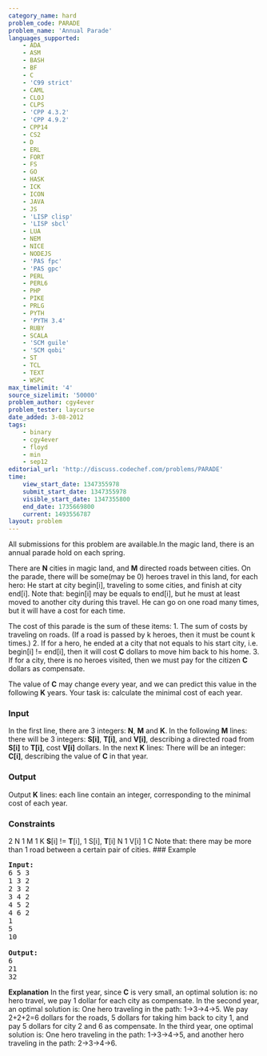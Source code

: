 ```yaml
---
category_name: hard
problem_code: PARADE
problem_name: 'Annual Parade'
languages_supported:
    - ADA
    - ASM
    - BASH
    - BF
    - C
    - 'C99 strict'
    - CAML
    - CLOJ
    - CLPS
    - 'CPP 4.3.2'
    - 'CPP 4.9.2'
    - CPP14
    - CS2
    - D
    - ERL
    - FORT
    - FS
    - GO
    - HASK
    - ICK
    - ICON
    - JAVA
    - JS
    - 'LISP clisp'
    - 'LISP sbcl'
    - LUA
    - NEM
    - NICE
    - NODEJS
    - 'PAS fpc'
    - 'PAS gpc'
    - PERL
    - PERL6
    - PHP
    - PIKE
    - PRLG
    - PYTH
    - 'PYTH 3.4'
    - RUBY
    - SCALA
    - 'SCM guile'
    - 'SCM qobi'
    - ST
    - TCL
    - TEXT
    - WSPC
max_timelimit: '4'
source_sizelimit: '50000'
problem_author: cgy4ever
problem_tester: laycurse
date_added: 3-08-2012
tags:
    - binary
    - cgy4ever
    - floyd
    - min
    - sep12
editorial_url: 'http://discuss.codechef.com/problems/PARADE'
time:
    view_start_date: 1347355978
    submit_start_date: 1347355978
    visible_start_date: 1347355800
    end_date: 1735669800
    current: 1493556787
layout: problem
---
```

All submissions for this problem are available.In the magic land, there is an annual parade hold on each spring. 

There are **N** cities in magic land, and **M** directed roads between cities. 
On the parade, there will be some(may be 0) heroes travel in this land, for each hero: He start at city begin\[i\], traveling to some cities, and finish at city end\[i\]. Note that: begin\[i\] may be equals to end\[i\], but he must at least moved to another city during this travel. He can go on one road many times, but it will have a cost for each time. 

The cost of this parade is the sum of these items: 
1\. The sum of costs by traveling on roads. (If a road is passed by k heroes, then it must be count k times.) 
2\. If for a hero, he ended at a city that not equals to his start city, i.e. begin\[i\] != end\[i\], then it will cost **C** dollars to move him back to his home. 
3\. If for a city, there is no heroes visited, then we must pay for the citizen **C** dollars as compensate. 

The value of **C** may change every year, and we can predict this value in the following **K** years. Your task is: calculate the minimal cost of each year.

### Input

In the first line, there are 3 integers: **N**, **M** and **K**. 
In the following **M** lines: 
there will be 3 integers: **S\[i\]**, **T\[i\]**, and **V\[i\]**, describing a directed road from **S\[i\]** to **T\[i\]**, cost **V\[i\]** dollars. 
In the next **K** lines: There will be an integer: **C\[i\]**, describing the value of **C** in that year.

### Output

Output **K** lines: each line contain an integer, corresponding to the minimal cost of each year.

### Constraints

2 N 1 M 1 K **S**\[i\] != **T**\[i\], 1 S\[i\], **T**\[i\] N 
1 V\[i\] 1 C Note that: there may be more than 1 road between a certain pair of cities. ### Example

<pre>
<b>Input:</b>
6 5 3
1 3 2
2 3 2
3 4 2
4 5 2
4 6 2
1
5
10

<b>Output:</b>
6
21
32
</pre>

**Explanation**
In the first year, since **C** is very small, an optimal solution is: no hero travel, we pay 1 dollar for each city as compensate. 
In the second year, an optimal solution is: One hero traveling in the path: 1-&gt;3-&gt;4-&gt;5. We pay 2+2+2=6 dollars for the roads, 5 dollars for taking him back to city 1, and pay 5 dollars for city 2 and 6 as compensate. 
In the third year, one optimal solution is: One hero traveling in the path: 1-&gt;3-&gt;4-&gt;5, and another hero traveling in the path: 2-&gt;3-&gt;4-&gt;6.
